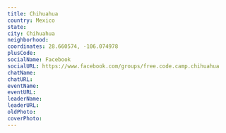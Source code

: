 ```yaml
---
title: Chihuahua
country: Mexico
state: 
city: Chihuahua
neighborhood: 
coordinates: 28.660574, -106.074978
plusCode:
socialName: Facebook
socialURL: https://www.facebook.com/groups/free.code.camp.chihuahua
chatName:
chatURL:
eventName:
eventURL:
leaderName:
leaderURL:
oldPhoto: 
coverPhoto:
---
```

